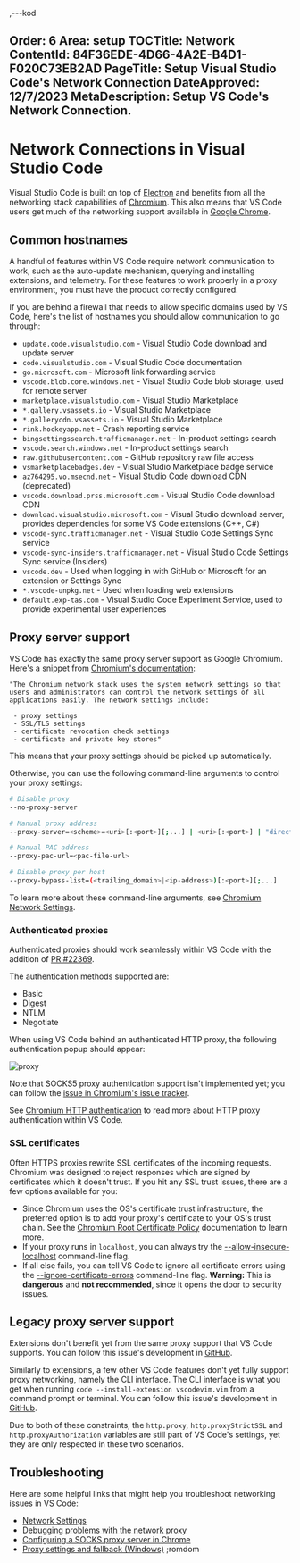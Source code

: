 ,---kod

Order: 6
Area: setup
TOCTitle: Network
ContentId: 84F36EDE-4D66-4A2E-B4D1-F020C73EB2AD
PageTitle: Setup Visual Studio Code's Network Connection
DateApproved: 12/7/2023
MetaDescription: Setup VS Code's Network Connection.
---
# Network Connections in Visual Studio Code

Visual Studio Code is built on top of [Electron](https://www.electronjs.org) and benefits from all the networking stack capabilities of [Chromium](https://www.chromium.org/). This also means that VS Code users get much of the networking support available in [Google Chrome](https://www.google.com/chrome/index.html).

## Common hostnames

A handful of features within VS Code require network communication to work, such as the auto-update mechanism, querying and installing extensions, and telemetry. For these features to work properly in a proxy environment, you must have the product correctly configured.

If you are behind a firewall that needs to allow specific domains used by VS Code, here's the list of hostnames you should allow communication to go through:

* `update.code.visualstudio.com` - Visual Studio Code download and update server
* `code.visualstudio.com` - Visual Studio Code documentation
* `go.microsoft.com` - Microsoft link forwarding service
* `vscode.blob.core.windows.net` - Visual Studio Code blob storage, used for remote server
* `marketplace.visualstudio.com` - Visual Studio Marketplace
* `*.gallery.vsassets.io` - Visual Studio Marketplace
* `*.gallerycdn.vsassets.io` - Visual Studio Marketplace
* `rink.hockeyapp.net` - Crash reporting service
* `bingsettingssearch.trafficmanager.net` - In-product settings search
* `vscode.search.windows.net` - In-product settings search
* `raw.githubusercontent.com` - GitHub repository raw file access
* `vsmarketplacebadges.dev` - Visual Studio Marketplace badge service
* `az764295.vo.msecnd.net` - Visual Studio Code download CDN (deprecated)
* `vscode.download.prss.microsoft.com` - Visual Studio Code download CDN
* `download.visualstudio.microsoft.com` - Visual Studio download server, provides dependencies for some VS Code extensions (C++, C#)
* `vscode-sync.trafficmanager.net` - Visual Studio Code Settings Sync service
* `vscode-sync-insiders.trafficmanager.net` - Visual Studio Code Settings Sync service (Insiders)
* `vscode.dev` - Used when logging in with GitHub or Microsoft for an extension or Settings Sync
* `*.vscode-unpkg.net` - Used when loading web extensions
* `default.exp-tas.com` - Visual Studio Code Experiment Service, used to provide experimental user experiences

## Proxy server support

VS Code has exactly the same proxy server support as Google Chromium. Here's a snippet from [Chromium's documentation](https://www.chromium.org/developers/design-documents/network-settings):

```
"The Chromium network stack uses the system network settings so that users and administrators can control the network settings of all applications easily. The network settings include:

 - proxy settings
 - SSL/TLS settings
 - certificate revocation check settings
 - certificate and private key stores"
```

This means that your proxy settings should be picked up automatically.

Otherwise, you can use the following command-line arguments to control your proxy settings:

```bash
# Disable proxy
--no-proxy-server

# Manual proxy address
--proxy-server=<scheme>=<uri>[:<port>][;...] | <uri>[:<port>] | "direct://"

# Manual PAC address
--proxy-pac-url=<pac-file-url>

# Disable proxy per host
--proxy-bypass-list=(<trailing_domain>|<ip-address>)[:<port>][;...]
```

To learn more about these command-line arguments, see [Chromium Network Settings](https://www.chromium.org/developers/design-documents/network-settings).

### Authenticated proxies

Authenticated proxies should work seamlessly within VS Code with the addition of [PR #22369](https://github.com/microsoft/vscode/pull/22369).

The authentication methods supported are:

* Basic
* Digest
* NTLM
* Negotiate

When using VS Code behind an authenticated HTTP proxy, the following authentication popup should appear:

![proxy](images/network/proxy.png)

Note that SOCKS5 proxy authentication support isn't implemented yet; you can follow the [issue in Chromium's issue tracker](https://bugs.chromium.org/p/chromium/issues/detail?id=256785).

See [Chromium HTTP authentication](https://www.chromium.org/developers/design-documents/http-authentication) to read more about HTTP proxy authentication within VS Code.

### SSL certificates

Often HTTPS proxies rewrite SSL certificates of the incoming requests. Chromium was designed to reject responses which are signed by certificates which it doesn't trust. If you hit any SSL trust issues, there are a few options available for you:

* Since Chromium uses the OS's certificate trust infrastructure, the preferred option is to add your proxy's certificate to your OS's trust chain. See the [Chromium Root Certificate Policy](https://www.chromium.org/Home/chromium-security/root-ca-policy) documentation to learn more.
* If your proxy runs in `localhost`, you can always try the [--allow-insecure-localhost](https://peter.sh/experiments/chromium-command-line-switches/#allow-insecure-localhost) command-line flag.
* If all else fails, you can tell VS Code to ignore all certificate errors using the [--ignore-certificate-errors](https://peter.sh/experiments/chromium-command-line-switches/#ignore-certificate-errors) command-line flag. **Warning:** This is **dangerous** and **not recommended**, since it opens the door to security issues.

## Legacy proxy server support

Extensions don't benefit yet from the same proxy support that VS Code supports. You can follow this issue's development in [GitHub](https://github.com/microsoft/vscode/issues/12588).

Similarly to extensions, a few other VS Code features don't yet fully support proxy networking, namely the CLI interface. The CLI interface is what you get when running `code --install-extension vscodevim.vim` from a command prompt or terminal. You can follow this issue's development in [GitHub](https://github.com/microsoft/vscode/issues/29910).

Due to both of these constraints, the `http.proxy`, `http.proxyStrictSSL` and `http.proxyAuthorization` variables are still part of VS Code's settings, yet they are only respected in these two scenarios.

## Troubleshooting

Here are some helpful links that might help you troubleshoot networking issues in VS Code:

* [Network Settings](https://www.chromium.org/developers/design-documents/network-settings)
* [Debugging problems with the network proxy](https://www.chromium.org/developers/design-documents/network-stack/debugging-net-proxy)
* [Configuring a SOCKS proxy server in Chrome](https://www.chromium.org/developers/design-documents/network-stack/socks-proxy)
* [Proxy settings and fallback (Windows)](https://www.chromium.org/developers/design-documents/network-stack/proxy-settings-fallback)
;romdom
